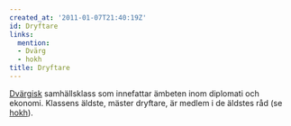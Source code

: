 ```yaml
---
created_at: '2011-01-07T21:40:19Z'
id: Dryftare
links:
  mention:
  - Dvärg
  - hokh
title: Dryftare
---
```


[Dvärgisk] samhällsklass som innefattar ämbeten inom diplomati och ekonomi. Klassens äldste, mäster
dryftare, är medlem i de äldstes råd (se [hokh]).

  [Dvärgisk]: Dvärg
  [hokh]: hokh
